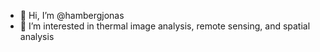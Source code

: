 - 👋 Hi, I’m @hambergjonas
- 👀 I’m interested in thermal image analysis, remote sensing, and spatial analysis


<!---
hambergjonas/hambergjonas is a ✨ special ✨ repository because its `README.md` (this file) appears on your GitHub profile.
You can click the Preview link to take a look at your changes.
--->
